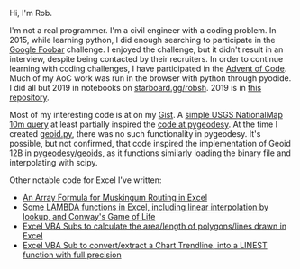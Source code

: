 Hi, I'm Rob.

I'm not a real programmer.
I'm a civil engineer with a coding problem.
In 2015, while learning python, I did enough searching to participate in the [Google Foobar](https://foobar.withgoogle.com/) challenge.
I enjoyed the challenge, but it didn't result in an interview, despite being contacted by their recruiters.
In order to continue learning with coding challenges, I have participated in the [Advent of Code](https://adventofcode.com/).
Much of my AoC work was run in the browser with python through pyodide. I did all but 2019 in notebooks on [starboard.gg/robsh](https://starboard.gg/robsh).
2019 is in [this repository](https://github.com/pyRobShrk/aoc2019).

Most of my interesting code is at on my [Gist](https://gist.github.com/pyRobShrk/).
A [simple USGS NationalMap 10m query](https://gist.github.com/pyRobShrk/8df3a3c422fb1c88882a5e41b284349f) at least partially inspired the [code at pygeodesy](https://github.com/mrJean1/PyGeodesy/blob/master/pygeodesy/elevations.py).
At the time I created [geoid.py](https://gist.github.com/pyRobShrk/98c43c25d4d3c5d105e90fa0b58cf823), there was no such functionality in pygeodesy.
It's possible, but not confirmed, that code inspired the implementation of Geoid 12B in [pygeodesy/geoids](https://github.com/mrJean1/PyGeodesy/blob/master/pygeodesy/geoids.py), as it functions similarly loading the binary file and interpolating with scipy.

Other notable code for Excel I've written:
* [An Array Formula for Muskingum Routing in Excel](https://gist.github.com/pyRobShrk/1da91cace5026448c066dece0c1a516f)
* [Some LAMBDA functions in Excel, including linear interpolation by lookup, and Conway's Game of Life](https://gist.github.com/pyRobShrk/d0fecbe74b1eab3d8477e5a1313fb87b)
* [Excel VBA Subs to calculate the area/length of polygons/lines drawn in Excel](https://gist.github.com/pyRobShrk/17d85ce19b609725484da7085ab11503)
* [Excel VBA Sub to convert/extract a Chart Trendline, into a LINEST function with full precision](https://gist.github.com/pyRobShrk/4822939181aeab055ba1439ed14e911a)

<!---
pyRobShrk/pyRobShrk is a ✨ special ✨ repository because its `README.md` (this file) appears on your GitHub profile.
You can click the Preview link to take a look at your changes.
--->
